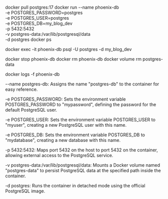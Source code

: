 docker pull postgres:17
docker run --name phoenix-db \
-e POSTGRES_PASSWORD=postgres \
-e POSTGRES_USER=postgres \
-e POSTGRES_DB=my_blog_dev \
-p 5432:5432 \
-v postgres-data:/var/lib/postgresql/data \
-d postgres
docker ps

docker exec -it phoenix-db psql -U postgres -d my_blog_dev

docker stop phoenix-db
docker rm phoenix-db
docker volume rm postgres-data


docker logs -f phoenix-db

 
--name postgres-db: Assigns the name "postgres-db" to the container for easy reference.
 
-e POSTGRES_PASSWORD: Sets the environment variable POSTGRES_PASSWORD to "mypassword", defining the password for the default PostgreSQL user.
 
-e POSTGRES_USER: Sets the environment variable POSTGRES_USER to "myuser", creating a new PostgreSQL user with this name.
 
-e POSTGRES_DB: Sets the environment variable POSTGRES_DB to "mydatabase", creating a new database with this name.
 
-p 5432:5432: Maps port 5432 on the host to port 5432 on the container, allowing external access to the PostgreSQL service.
 
-v postgres-data:/var/lib/postgresql/data: Mounts a Docker volume named "postgres-data" to persist PostgreSQL data at the specified path inside the container.
 
-d postgres: Runs the container in detached mode using the official PostgreSQL image.